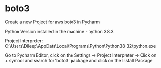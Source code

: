# boto3

Create a new Project for aws boto3 in Pycharm

Python Version installed in the machine - python 3.8.3

Project Interpreter: C:\Users\Dileep\AppData\Local\Programs\Python\Python38-32\python.exe

Go to Pycharm Editor, click on the Settings -> Project Interpreter -> Click on + symbol and search for 'boto3' package and click on the Install Package
